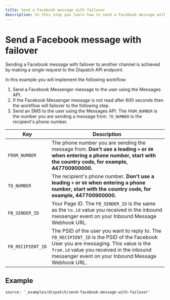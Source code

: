 ```yaml
---
title: Send a Facebook message with failover
description: In this step you learn how to send a Facebook message with automatic failover to SMS using the Dispatch API. This step demonstrates a simple workflow where if the `messenger` message is not read after 600 seconds, automatic failover occurs, and an SMS is then sent. 
---
```


# Send a Facebook message with failover

Sending a Facebook message with failover to another channel is achieved by making a single request to the Dispatch API endpoint.

In this example you will implement the following workflow:

1. Send a Facebook Messenger message to the user using the Messages API.
2. If the Facebook Messenger message is not read after 600 seconds then the workflow will failover to the following step.
3. Send an SMS to the user using the Messages API. The `FROM_NUMBER` is the number you are sending a message from. `TO_NUMBER` is the recipient's phone number.

Key | Description
-- | --
`FROM_NUMBER` | The phone number you are sending the message from. **Don't use a leading `+` or `00` when entering a phone number, start with the country code, for example, 447700900000.**
`TO_NUMBER` | The recipient's phone number. **Don't use a leading `+` or `00` when entering a phone number, start with the country code, for example, 447700900000.**
`FB_SENDER_ID` | Your Page ID. The `FB_SENDER_ID` is the same as the `to.id` value you received in the inbound messenger event on your Inbound Message Webhook URL.
`FB_RECIPIENT_ID` | The PSID of the user you want to reply to. The `FB_RECIPIENT_ID` is the PSID of the Facebook User you are messaging. This value is the `from.id` value you received in the inbound messenger event on your Inbound Message Webhook URL.

## Example

```code_snippets
source: '_examples/dispatch/send-facebook-message-with-failover'
```
